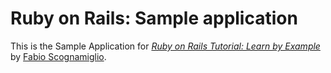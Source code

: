 # Ruby on Rails: Sample application
This is the Sample Application for [*Ruby on Rails Tutorial: Learn by Example*](http://railstutorial.org) by [Fabio Scognamiglio](http://www.fabioscognamiglio.it).